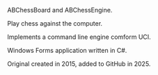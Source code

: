 ABChessBoard and ABChessEngine.

Play chess against the computer.

Implements a command line engine comform UCI.

Windows Forms application written in C#.

Original created in 2015, added to GitHub in 2025.

